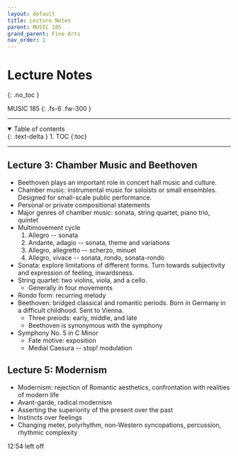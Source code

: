 ```yaml
---
layout: default
title: Lecture Notes
parent: MUSIC 185
grand_parent: Fine Arts
nav_order: 1
---
```


# Lecture Notes
{: .no_toc }

MUSIC 185
{: .fs-6 .fw-300 }

---

<details open markdown="block">
  <summary>
    Table of contents
  </summary>
  {: .text-delta }
1. TOC
{:toc}
</details>

---

## Lecture 3: Chamber Music and Beethoven
- Beethoven plays an important role in concert hall music and culture.
- Chamber music: instrumental music for soloists or small ensembles. Designed for small-scale public performance.
- Personal or private compositional statements
- Major genres of chamber music: sonata, string quartet, piano trio, quintet
- Multimovement cycle
  1. Allegro -- sonata
  2. Andante, adagio -- sonata, theme and variations
  3. Allegro, allegretto -- scherzo, minuet
  4. Allegro, vivace -- sonata, rondo, sonata-rondo
- Sonata: explore limitations of different forms. Turn towards subjectivity and expression of feeling, inwardsness.
- String quartet: two violins, viola, and a cello.
  - Generally in four movements
- Rondo form: recurring melody
- Beethoven: bridged classical and romantic periods. Born in Germany in a difficult childhood. Sent to Vienna.
  - Three preiods: early, middle, and late
  - Beethoven is synonymous with the symphony
- Symphony No. 5 in C Minor
  - Fate motive: exposition 
  - Medial Caesura -- stop! modulation

## Lecture 5: Modernism
- Modernism: rejection of Romantic aesthetics, confrontation with realities of modern life
- Avant-garde, radical modernism
- Asserting the superiority of the present over the past
- Instincts over feelings
- Changing meter, polyrhythm, non-Western syncopations, percussion, rhythmic complexity

12:54 left off















